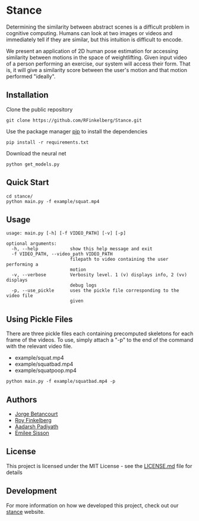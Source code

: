 # Stance
Determining the similarity between abstract scenes is a difficult problem in
cognitive computing. Humans can look at two images or videos and immediately
tell if they are similar, but this intuition is difficult to encode.


We present an application of 2D human pose estimation for accessing similarity between
motions in the space of weightlifting. Given input video of a person performing
an exercise, our system will access their form. That is, it will give a similarity
score between the user's motion and that motion performed "ideally".

## Installation
Clone the public repository

```commandline
git clone https://github.com/RFinkelberg/Stance.git
```

Use the package manager [pip](https://pip.pypa.io/en/stable/) to install the dependencies
```commandline
pip install -r requirements.txt
```

Download the neural net
```commandline
python get_models.py
```

## Quick Start
```commandline
cd stance/
python main.py -f example/squat.mp4
```

## Usage
```commandline
usage: main.py [-h] [-f VIDEO_PATH] [-v] [-p]

optional arguments:
  -h, --help            show this help message and exit
  -f VIDEO_PATH, --video_path VIDEO_PATH
                        filepath to video containing the user performing a
                        motion
  -v, --verbose         Verbosity level. 1 (v) displays info, 2 (vv) displays
                        debug logs
  -p, --use_pickle      uses the pickle file corresponding to the video file
                        given
```

## Using Pickle Files
There are three pickle files each containing precomputed skeletons for each
frame of the videos. To use, simply attach a "-p" to the end of the command 
with the relevant video file.

* example/squat.mp4
* example/squatbad.mp4
* example/squatpoop.mp4

```commandline
python main.py -f example/squatbad.mp4 -p
```

## Authors
* [Jorge Betancourt](https://github.com/jbeta51)
* [Roy Finkelberg](https://github.com/RFinkelberg)
* [Aadarsh Padiyath](https://github.com/aspadiyath)
* [Emilee Sisson](https://github.com/emileesisson)

## License
This project is licensed under the MIT License - see the [LICENSE.md](LICENSE) file for details

## Development
For more information on how we developed this project, check
out our [stance](https://aspadiyath.github.io/stance/stance.html) website. 